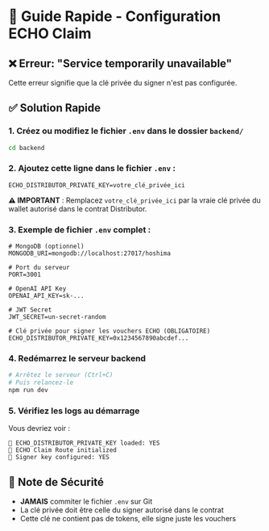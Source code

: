# 🚀 Guide Rapide - Configuration ECHO Claim

## ❌ Erreur: "Service temporarily unavailable"

Cette erreur signifie que la clé privée du signer n'est pas configurée.

## ✅ Solution Rapide

### 1. Créez ou modifiez le fichier `.env` dans le dossier `backend/`

```bash
cd backend
```

### 2. Ajoutez cette ligne dans le fichier `.env` :

```env
ECHO_DISTRIBUTOR_PRIVATE_KEY=votre_clé_privée_ici
```

**⚠️ IMPORTANT** : Remplacez `votre_clé_privée_ici` par la vraie clé privée du wallet autorisé dans le contrat Distributor.

### 3. Exemple de fichier `.env` complet :

```env
# MongoDB (optionnel)
MONGODB_URI=mongodb://localhost:27017/hoshima

# Port du serveur
PORT=3001

# OpenAI API Key
OPENAI_API_KEY=sk-...

# JWT Secret
JWT_SECRET=un-secret-random

# Clé privée pour signer les vouchers ECHO (OBLIGATOIRE)
ECHO_DISTRIBUTOR_PRIVATE_KEY=0x1234567890abcdef...
```

### 4. Redémarrez le serveur backend

```bash
# Arrêtez le serveur (Ctrl+C)
# Puis relancez-le
npm run dev
```

### 5. Vérifiez les logs au démarrage

Vous devriez voir :
```
🔑 ECHO_DISTRIBUTOR_PRIVATE_KEY loaded: YES
🔑 ECHO Claim Route initialized
🔑 Signer key configured: YES
```

## 🔐 Note de Sécurité

- **JAMAIS** commiter le fichier `.env` sur Git
- La clé privée doit être celle du signer autorisé dans le contrat
- Cette clé ne contient pas de tokens, elle signe juste les vouchers 